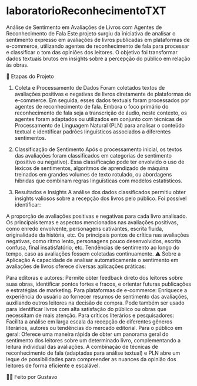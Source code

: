 # laboratorioReconhecimentoTXT

Análise de Sentimento em Avaliações de Livros com Agentes de Reconhecimento de Fala
Este projeto surgiu da iniciativa de analisar o sentimento expresso em avaliações de livros publicadas em plataformas de e-commerce, utilizando agentes de reconhecimento de fala para processar e classificar o tom das opiniões dos leitores. O objetivo foi transformar dados textuais brutos em insights sobre a percepção do público em relação às obras.

🚀 Etapas do Projeto
1. Coleta e Processamento de Dados
Foram coletados textos de avaliações positivas e negativas de livros diretamente de plataformas de e-commerce. Em seguida, esses dados textuais foram processados por agentes de reconhecimento de fala. Embora o foco primário do reconhecimento de fala seja a transcrição de áudio, neste contexto, os agentes foram adaptados ou utilizados em conjunto com técnicas de Processamento de Linguagem Natural (PLN) para analisar o conteúdo textual e identificar padrões linguísticos associados a diferentes sentimentos.

2. Classificação de Sentimento
Após o processamento inicial, os textos das avaliações foram classificados em categorias de sentimento (positivo ou negativo). Essa classificação pode ter envolvido o uso de léxicos de sentimentos, algoritmos de aprendizado de máquina treinados em grandes volumes de texto rotulado, ou abordagens híbridas que combinam regras linguísticas com modelos estatísticos.

3. Resultados e Insights
A análise dos dados classificados permitiu obter insights valiosos sobre a recepção dos livros pelo público. Foi possível identificar:

A proporção de avaliações positivas e negativas para cada livro analisado.
Os principais temas e aspectos mencionados nas avaliações positivas, como enredo envolvente, personagens cativantes, escrita fluida, originalidade da história, etc.
Os principais pontos de crítica nas avaliações negativas, como ritmo lento, personagens pouco desenvolvidos, escrita confusa, final insatisfatório, etc.
Tendências de sentimento ao longo do tempo, caso as avaliações fossem coletadas continuamente.
⚠️ Sobre a Aplicação
A capacidade de analisar automaticamente o sentimento em avaliações de livros oferece diversas aplicações práticas:

Para editoras e autores: Permite obter feedback direto dos leitores sobre suas obras, identificar pontos fortes e fracos, e orientar futuras publicações e estratégias de marketing.
Para plataformas de e-commerce: Enriquece a experiência do usuário ao fornecer resumos de sentimento das avaliações, auxiliando outros leitores na decisão de compra. Pode também ser usado para identificar livros com alta satisfação do público ou obras que necessitam de mais atenção.
Para críticos literários e pesquisadores: Facilita a análise em larga escala da recepção de diferentes gêneros literários, autores ou tendências do mercado editorial.
Para o público em geral: Oferece uma maneira rápida de obter um panorama geral do sentimento dos leitores sobre um determinado livro, complementando a leitura individual das avaliações.
A combinação de técnicas de reconhecimento de fala (adaptadas para análise textual) e PLN abre um leque de possibilidades para compreender as nuances da opinião dos leitores de forma eficiente e escalável.

👨‍💻 Feito por
Gustavo
